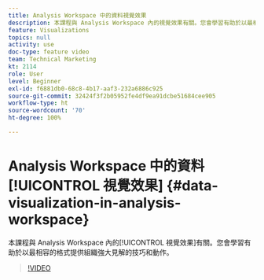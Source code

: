 ```yaml
---
title: Analysis Workspace 中的資料視覺效果
description: 本課程與 Analysis Workspace 內的視覺效果有關。您會學習有助於以最相容的格式提供組織強大見解的技巧和動作。
feature: Visualizations
topics: null
activity: use
doc-type: feature video
team: Technical Marketing
kt: 2114
role: User
level: Beginner
exl-id: f6881db0-68c8-4b17-aaf3-232a6886c925
source-git-commit: 32424f3f2b05952fe4df9ea91dcbe51684cee905
workflow-type: ht
source-wordcount: '70'
ht-degree: 100%

---
```


# Analysis Workspace 中的資料[!UICONTROL 視覺效果] {#data-visualization-in-analysis-workspace}

本課程與 Analysis Workspace 內的[!UICONTROL 視覺效果]有關。您會學習有助於以最相容的格式提供組織強大見解的技巧和動作。

>[!VIDEO](https://video.tv.adobe.com/v/25036/?quality=12)
